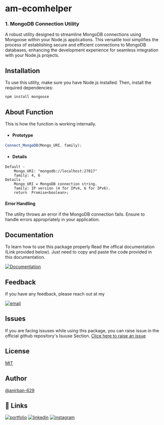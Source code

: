 # am-ecomhelper

### 1. MongoDB Connection Utility

A robust utility designed to streamline MongoDB connections using Mongoose within your Node.js applications. This versatile tool simplifies the process of establishing secure and efficient connections to MongoDB databases, enhancing the development experience for seamless integration with your Node.js projects.

## Installation

To use this utility, make sure you have Node.js installed. Then, install the required dependencies:

```bash
npm install mongoose
```

## About Function

This is how the function is working internally.

- #### Prototype

```javascript
Connect_MongoDB(Mongo_URI, family);
```

- #### Details

```
Default -
    Mongo_URI: "mongodb://localhost:27017"
    family: 4, 6
Details -
    Mongo_URI = MongoDB connection string.
    family: IP version (4 for IPv4, 6 for IPv6).
    return  Promise<boolean>;
```

#### Error Handling

The utility throws an error if the MongoDB connection fails. Ensure to handle errors appropriately in your application.

## Documentation

To learn how to use this package properly Read the offical documentation (Link provided below). Just need to copy and paste the code provided in this documentation.

[![Documentation](https://img.shields.io/badge/Hashnode-2962FF?style=for-the-badge&logo=hashnode&logoColor=white)](https://anirban-629.hashnode.dev/package-am-ecomhelper-01)

## Feedback

If you have any feedback, please reach out at my

[![email](https://img.shields.io/badge/Gmail-D14836?style=for-the-badge&logo=gmail&logoColor=white)](mailto:anirbanmishra7005@gmail.com)

## Issues

If you are facing issuses while using this package, you can raise issue in the official github repository's Isuuse Section. [Clice here to raise an issue](https://github.com/anirban-629/am-ecomhelper/issues/new)

## License

[MIT](https://choosealicense.com/licenses/mit/)

## Author

[@anirban-629](https://github.com/anirban-629/)

## 🔗 Links

[![portfolio](https://img.shields.io/badge/my_portfolio-000?style=for-the-badge&logo=ko-fi&logoColor=white)](https://portfolio-anirban.netlify.app/)
[![linkedin](https://img.shields.io/badge/linkedin-0A66C2?style=for-the-badge&logo=linkedin&logoColor=white)](https://www.linkedin.com/in/a-mishra810/)
[![instagram](https://img.shields.io/badge/Instagram-E4405F?style=for-the-badge&logo=instagram&logoColor=white)](https://www.instagram.com/anirban.misra_184/)
